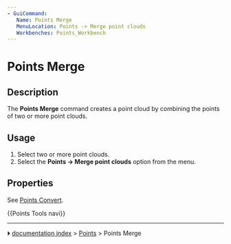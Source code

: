 ```yaml
---
- GuiCommand:
   Name: Points Merge
   MenuLocation: Points -> Merge point clouds
   Workbenches: Points_Workbench
---
```


# Points Merge

## Description

The **Points Merge** command creates a point cloud by combining the points of two or more point clouds.

## Usage

1.  Select two or more point clouds.
2.  Select the **Points → Merge point clouds** option from the menu.

## Properties

See [Points Convert](Points_Convert.md).




 {{Points Tools navi}}



---
⏵ [documentation index](../README.md) > [Points](Points_Workbench.md) > Points Merge
